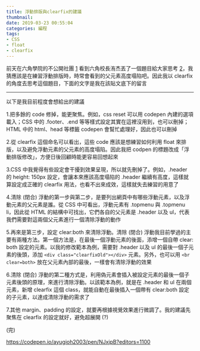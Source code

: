 ```yaml
---
title: 浮動排版與clearfix的建議
thumbnail: 
date: 2019-03-23 00:55:04
categories: 編程
tags:
- CSS
- float
- clearfix
---
```


前天在六角學院的不公開社團 [1] 看到六角校長洧杰丟了一個題目給大家思考 [2]，我猜應該是在練習浮動排版時，時常會看到的父元素高度塌陷吧。因此我以 clearfix 的角度去思考這個題目，下面的文字是我在該貼文底下的留言

[1]: https://www.facebook.com/groups/110635703123103/permalink/362891001230904/ (六角學院社團)
[2]: https://codepen.io/liao/pen/EMPWZd (思考題目)

<!-- more -->

---

以下是我目前程度會想給出的建議

1.把多餘的 code 修掉，能更聚焦。例如，css reset 可以用 codepen 內建的選項載入；CSS 中的 .footer、.end 等等樣式設定其實在這裡沒用到，也可以刪掉；HTML 中的 html、head 等標籤 codepen 會幫忙處理好，因此也可以刪掉

2.從 clearfix 這個命名可以看出，這些 code 應該是想練習如何利用 float 來排版，以及避免浮動元素的父元素的高度塌陷。因此我把 codpen 的標題改成「浮動排版修改」，方便日後回顧時能更容易回想起來

3.CSS 中我覺得有些設定會干擾到效果呈現，所以就先刪掉了。例如，.header 的 height: 150px 設定，會讓本來應該高度塌陷的 .header 繼續有高度，這樣就算設定成正確的 clearfix 用法，也看不出來成效，這樣就失去練習的用意了

4.清除 (閉合) 浮動的第一步與第二步，是要列出網頁中有哪些浮動元素，以及浮動元素的父元素是誰。從 CSS 中可看出，浮動元素有 .topmenu 與 .topmenu li，因此從 HTML 的結構中可找出，它們各自的父元素是 .header 以及 ul，代表我們需要對這兩個父元素進行一個清除浮動的動作

5.再來是第三步，設定 clear:both 來清除浮動。清除 (閉合) 浮動我目前學過的主要有兩種方法。第一個方法是，在最後一個浮動元素的後面，添增一個自帶 clear: both 設定的元素。以我的修改範本為例，需要對 .header 以及 ul 的最後一個子元素的後頭，添加 `<div class="clearfixOld"></div>` 元素。另外，也可以用 `<br clear=both>` 放在父元素內部的最後，一樣會有清除浮動的效果

6.清除 (閉合) 浮動的第二種方式是，利用偽元素會插入被設定元素的最後一個子元素後頭的原理，來進行清除浮動。以該範本為例，就是在 .header 和 ul 在兩個元素，新增 clearfix 這個 class，就能自動在最後插入一個帶有 clear:both 設定的子元素，以達成清除浮動的需求了

7.其他 margin、padding 的設定，就要再根據視覺效果進行微調了。我的建議先聚焦在 clearfix 的設定就好，避免超展開 (?)

(完)

https://codepen.io/ayugioh2003/pen/NJxjpB?editors=1100
